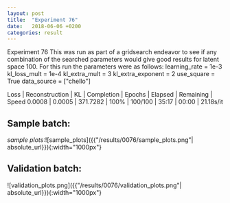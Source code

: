 ```yaml
---
layout: post
title:  "Experiment 76"
date:   2018-06-06 +0200
categories: result
---
```

Experiment 76
This was run as part of a gridsearch endeavor to see if any combination of the searched parameters would give good results for latent space 100.
For this run the parameters were as follows:
learning_rate = 1e-3
kl_loss_mult = 1e-4
kl_extra_mult = 3
kl_extra_exponent = 2
use_square = True
data_source = ["chello"]

Loss | Reconstruction | KL | Completion | Epochs | Elapsed | Remaining | Speed
0.0008 | 0.0005 | 371.7282 | 100% | 100/100 | 35:17 | 00:00 | 21.18s/it



## **Sample batch**:

_sample plots_:![sample_plots]({{"/results/0076/sample_plots.png"| absolute_url}}){:width="1000px"}

## **Validation batch**:

![validation_plots.png]({{"/results/0076/validation_plots.png"| absolute_url}}){:width="1000px"}
